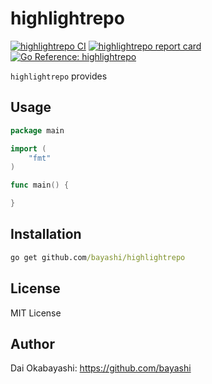 # highlightrepo

<a href="https://github.com/bayashi/highlightrepo/actions" title="highlightrepo CI"><img src="https://github.com/bayashi/highlightrepo/workflows/main/badge.svg" alt="highlightrepo CI"></a>
<a href="https://goreportcard.com/report/github.com/bayashi/highlightrepo" title="highlightrepo report card" target="_blank"><img src="https://goreportcard.com/badge/github.com/bayashi/highlightrepo" alt="highlightrepo report card"></a>
<a href="https://pkg.go.dev/github.com/bayashi/highlightrepo" title="Go highlightrepo package reference" target="_blank"><img src="https://pkg.go.dev/badge/github.com/bayashi/highlightrepo.svg" alt="Go Reference: highlightrepo"></a>

`highlightrepo` provides 

## Usage

```go
package main

import (
    "fmt"
)

func main() {

}
```

## Installation

```cmd
go get github.com/bayashi/highlightrepo
```

## License

MIT License

## Author

Dai Okabayashi: https://github.com/bayashi
